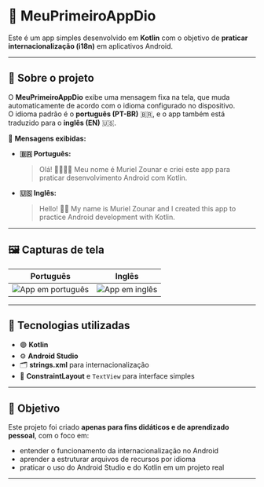# 📱 MeuPrimeiroAppDio

Este é um app simples desenvolvido em **Kotlin** com o objetivo de **praticar internacionalização (i18n)** em aplicativos Android.

---

## 🧩 Sobre o projeto

O **MeuPrimeiroAppDio** exibe uma mensagem fixa na tela, que muda automaticamente de acordo com o idioma configurado no dispositivo.  
O idioma padrão é o **português (PT-BR)** 🇧🇷, e o app também está traduzido para o **inglês (EN)** 🇺🇸.

📲 **Mensagens exibidas:**

- **🇧🇷 Português:**  
  > Olá! 🫱🏻‍🫲🏻 Meu nome é Muriel Zounar e criei este app para praticar desenvolvimento Android com Kotlin.

- **🇺🇸 Inglês:**  
  > Hello! 👋🏻 My name is Muriel Zounar and I created this app to practice Android development with Kotlin.

---

## 🖼️ Capturas de tela

| Português | Inglês |
|------------|--------|
| ![App em português](https://github.com/user-attachments/assets/ab38bb73-ffe7-46af-b319-26298e883870) | ![App em inglês](https://github.com/user-attachments/assets/453d1f24-b392-4028-93a9-0f6b9093efe3) |

---

## 🧰 Tecnologias utilizadas

- 🟣 **Kotlin**  
- ⚙️ **Android Studio**  
- 🗂️ **strings.xml** para internacionalização  
- 🧱 **ConstraintLayout** e `TextView` para interface simples  

---

## 🎯 Objetivo

Este projeto foi criado **apenas para fins didáticos e de aprendizado pessoal**, com o foco em:

- entender o funcionamento da internacionalização no Android  
- aprender a estruturar arquivos de recursos por idioma  
- praticar o uso do Android Studio e do Kotlin em um projeto real  

---
